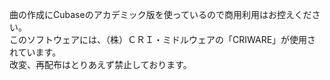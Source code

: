曲の作成にCubaseのアカデミック版を使っているので商用利用はお控えください。  
このソフトウェアには、（株）ＣＲＩ・ミドルウェアの「CRIWARE」が使用されています。  
改変、再配布はとりあえず禁止しております。  
